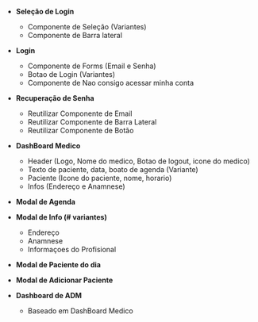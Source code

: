 
- **Seleção de Login**
	- Componente de Seleção (Variantes)
	- Componente de Barra lateral

- **Login**
	- Componente de Forms (Email e Senha)
	- Botao de Login (Variantes)
	- Componente de Nao consigo acessar minha conta
- **Recuperação de Senha**
	- Reutilizar Componente de Email
	- Reutilizar Componente de Barra Lateral
	- Reutilizar Componente de Botão
- **DashBoard Medico**
	- Header (Logo, Nome do medico, Botao de logout, icone do medico)
	- Texto de paciente, data, boato de agenda (Variante)
	- Paciente (Icone do paciente, nome, horario)
	- Infos (Endereço e Anamnese)
- **Modal de Agenda**
- **Modal de Info (# variantes)**
	- Endereço
	- Anamnese
	- Informaçoes do Profisional
- **Modal de Paciente do dia**
- **Modal de Adicionar Paciente**
- **Dashboard de ADM**
	- Baseado em DashBoard Medico
